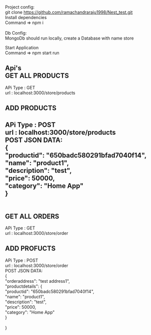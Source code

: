 Project config: <br/>
git clone https://github.com/ramachandraraju1998/Nest_test.git<br/>
Install dependencies <br/>
Command => npm i <br/>
<br/>
Db Config:<br/>
MongoDb should run locally, create a Database with name store<br/>

Start Application <br/>
Command => npm start run<br/>

Api's<br/>
GET ALL PRODUCTS<br/>
----------------
APi Type : GET<br/>
url : localhost:3000/store/products<br/>

ADD PRODUCTS<br/>
------------
APi Type : POST<br/>
url : localhost:3000/store/products<br/>
POST JSON DATA:<br/>
{<br/>
    "productid": "650badc580291bfad7040f14",<br/>
    "name": "product1",<br/>
    "description": "test",<br/>
    "price": 50000,<br/>
    "category": "Home App"<br/>
}<br/>
<br/>
<br/>
GET ALL ORDERS<br/>
----------------
APi Type : GET<br/>
url : localhost:3000/store/order<br/>

ADD PROFUCTS<br/>
------------
APi Type : POST<br/>
url : localhost:3000/store/order<br/>
POST JSON DATA:<br/>
{<br/>
    "orderaddress": "test address1",<br/>
    "productdetails": {<br/>
        "productid": "650badc580291bfad7040f14",<br/>
        "name": "product1",<br/>
        "description": "test",<br/>
        "price": 50000,<br/>
        "category": "Home App"<br/>
    }<br/>
    <br/>
}<br/>
